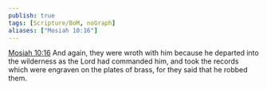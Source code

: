 ```yaml
---
publish: true
tags: [Scripture/BoM, noGraph]
aliases: ["Mosiah 10:16"]
---
```

[Mosiah 10:16](https://churchofjesuschrist.org/study/scriptures/bofm/mosiah/10?lang=eng&id=p16#p16) And again, they were wroth with him because he departed into the wilderness as the Lord had commanded him, and took the records which were engraven on the plates of brass, for they said that he robbed them.
